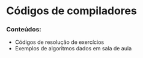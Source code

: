 # Códigos de compiladores

### Conteúdos: 

* Códigos de resolução de exercícios
* Exemplos de algoritmos dados em sala de aula

